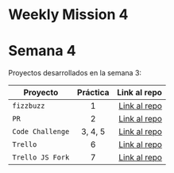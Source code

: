 # Weekly Mission 4
# Semana 4 

Proyectos desarrollados en la semana 3:

| Proyecto | Práctica | Link al repo |
| ------------- |:-------------:| -----:|
|`fizzbuzz`|1|[Link al repo](https://github.com/GabrielVillagran/fizzBuzz)|
|`PR`|2|[Link al repo](https://github.com/)|
|`Code Challenge`|3, 4, 5|[Link al repo](https://github.com/)|
|`Trello`|6|[Link al repo](https://github.com/)|
|`Trello JS Fork`|7|[Link al repo](https://github.com/)|
